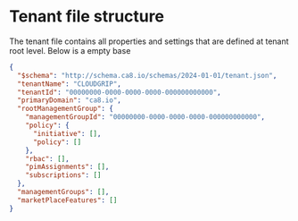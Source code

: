 # Tenant file structure

The tenant file contains all properties and settings that are defined at tenant root level. Below is a empty base

```json
{
  "$schema": "http://schema.ca8.io/schemas/2024-01-01/tenant.json",
  "tenantName": "CLOUDGRIP",
  "tenantId": "00000000-0000-0000-0000-000000000000",
  "primaryDomain": "ca8.io",
  "rootManagementGroup": {
    "managementGroupId": "00000000-0000-0000-0000-000000000000",
    "policy": {
      "initiative": [],
      "policy": []
    },
    "rbac": [],
    "pimAssignments": [],
    "subscriptions": []
  },
  "managementGroups": [],
  "marketPlaceFeatures": []
}
```
